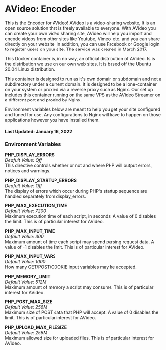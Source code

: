 # AVideo: Encoder

This is the Encoder for AVideo! AVideo is a video-sharing website, It is an open source solution that is freely available to everyone. With AVideo you can create your own video sharing site, AVideo will help you import and encode videos from other sites like Youtube, Vimeo, etc. and you can share directly on your website. In addition, you can use Facebook or Google login to register users on your site. The service was created in March 2017.

This Docker container is, in no way, an official distribution of AVideo. Is is the distribution we use on our own web sites. It is based off the Ubuntu 20.04 Linux distribution.

This container is designed to run as it's own domain or subdomain and not a subdirectory under a current domain. It is designed to be a lone-container on your system or proxied via a reverse proxy such as Nginx. Our set up includes this container running on the same VPS as the AVideo Streamer on a different port and proxied by Nginx.

Environment variables below are meant to help you get your site configured and tuned for use. Any configurations to Nginx will have to happen on those applications however you have installed them.

#### Last Updated: January 16, 2022

### Environment Variables

**PHP_DISPLAY_ERRORS**  
_Deafult Value: Off_  
This directive controls whether or not and where PHP will output errors, notices and warnings.

**PHP_DISPLAY_STARTUP_ERRORS**  
_Deafult Value: Off_  
The display of errors which occur during PHP's startup sequence are handled separately from display_errors.

**PHP_MAX_EXECUTION_TIME**  
_Default Value: 7200_  
Maximum execution time of each script, in seconds. A value of 0 disables the limit. This is of particular interest for AVideo.

**PHP_MAX_INPUT_TIME**  
_Default Value: 300_  
Maximum amount of time each script may spend parsing request data. A value of -1 disables the limit. This is of particular interest for AVideo.

**PHP_MAX_INPUT_VARS**  
_Default Value: 1000_  
How many GET/POST/COOKIE input variables may be accepted.

**PHP_MEMORY_LIMIT**  
_Default Value: 512M_  
Maximum amount of memory a script may consume. This is of particular interest for AVideo.

**PHP_POST_MAX_SIZE**  
_Default Value: 256M_  
Maximum size of POST data that PHP will accept. A value of 0 disables the limit. This is of particular interest for AVideo.

**PHP_UPLOAD_MAX_FILESIZE**  
_Default Value: 256M_  
Maximum allowed size for uploaded files. This is of particular interest for AVideo.
